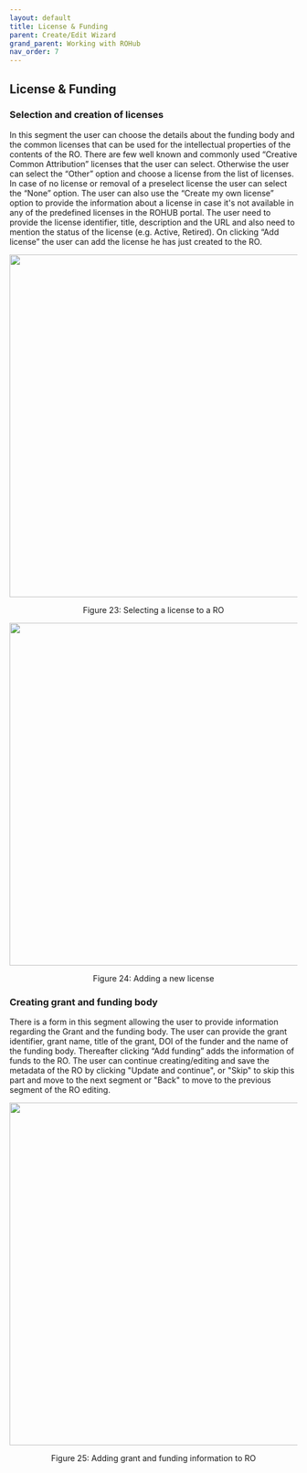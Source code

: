```yaml
---
layout: default
title: License & Funding
parent: Create/Edit Wizard
grand_parent: Working with ROHub
nav_order: 7
---
```


## License & Funding
### Selection and creation of licenses
In this segment the user can choose the details about the funding body and the common licenses that can be used for the intellectual properties of the contents of the RO. There are few well known and commonly used “Creative Common Attribution” licenses that the user can select. Otherwise the user can select the “Other” option and choose a license from the list of licenses. In case of no license or removal of a preselect license the user can select the “None” option. The user can also use the “Create my own license” option to provide the information about a license in case it's not available in any of the predefined licenses in the ROHUB portal. The user need to provide the license identifier, title, description and the URL and also need to mention the status of the license (e.g. Active, Retired). On clicking “Add license” the user can add the license he has just created to the RO.

<p align="center"> <img src="https://box.psnc.pl/f/c00ce11736/?raw=1" width="600"> </p>
<div align="center"> Figure 23: Selecting a license to a RO </div>

<p align="center"> <img src="https://box.psnc.pl/f/8038a80f40/?raw=1" width="600"> </p>
<div align="center"> Figure 24: Adding a new license </div>



### Creating grant and funding body
There is a form in this segment allowing the user to provide information regarding  the Grant and the funding body. The user can provide the grant identifier, grant name, title of the grant, DOI of the funder and the name of the funding body.  Thereafter clicking “Add funding” adds the information of funds to the RO.
The user can continue creating/editing and save the metadata of the RO by clicking "Update and continue", or "Skip" to skip this part and move to the next segment or "Back" to move to the previous segment of the RO editing.


<p align="center"> <img src="https://box.psnc.pl/f/51373d4fde/?raw=1" width="600"> </p>
<div align="center"> Figure 25: Adding grant and funding information to RO </div>
